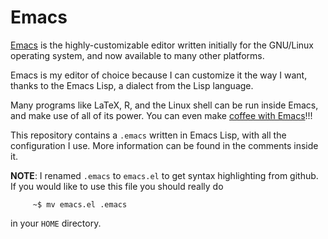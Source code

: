 Emacs
=====

[Emacs][1] is the highly-customizable
editor written initially for the GNU/Linux operating system, and now
available to many other platforms. 

Emacs is my editor of choice because I can customize it the way I want,
thanks to the Emacs Lisp, a dialect from the Lisp language.

Many programs like LaTeX, R, and the Linux shell can be run inside
Emacs, and make use of all of its power. You can even make [coffee with
Emacs](http://www.emacswiki.org/emacs/CoffeeMode)!!!

This repository contains a `.emacs` written in Emacs Lisp, with all the
configuration I use. More information can be found in the comments
inside it.

**NOTE**: I renamed `.emacs` to `emacs.el` to get syntax highlighting
  from github. If you would like to use this file you should really do
  
         ~$ mv emacs.el .emacs
	 
  in your `HOME` directory.

[1]: http://www.gnu.org/software/emacs "Emacs"
